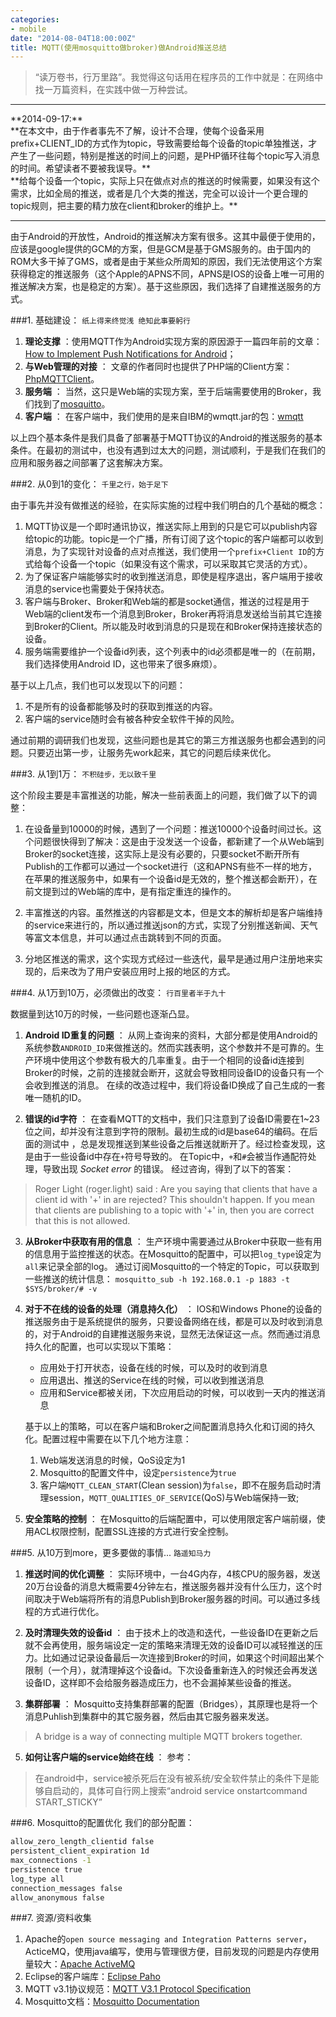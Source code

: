 ```yaml
---
categories:
- mobile
date: "2014-08-04T18:00:00Z"
title: MQTT(使用mosquitto做broker)做Android推送总结
---
```


> “读万卷书，行万里路”。我觉得这句话用在程序员的工作中就是：在网络中找一万篇资料，在实践中做一万种尝试。

<hr>
**2014-09-17:**
<br>
**在本文中，由于作者事先不了解，设计不合理，使每个设备采用prefix+CLIENT_ID的方式作为topic，导致需要给每个设备的topic单独推送，才产生了一些问题，特别是推送的时间上的问题，是PHP循环往每个topic写入消息的时间。希望读者不要被我误导。**
<br>
**给每个设备一个topic，实际上只在做点对点的推送的时候需要，如果没有这个需求，比如全局的推送，或者是几个大类的推送，完全可以设计一个更合理的topic规则，把主要的精力放在client和broker的维护上。**
<hr>

由于Android的开放性，Android的推送解决方案有很多。这其中最便于使用的，应该是google提供的GCM的方案，但是GCM是基于GMS服务的。由于国内的ROM大多干掉了GMS，或者是由于某些众所周知的原因，我们无法使用这个方案获得稳定的推送服务（这个Apple的APNS不同，APNS是IOS的设备上唯一可用的推送解决方案，也是稳定的方案）。基于这些原因，我们选择了自建推送服务的方式。

###1. 基础建设：
`纸上得来终觉浅 绝知此事要躬行`

1. **理论支撑** ：使用MQTT作为Android实现方案的原因源于一篇四年前的文章：[How to Implement Push Notifications for Android](http://tokudu.com/post/50024574938/how-to-implement-push-notifications-for-android "")；
2. **与Web管理的对接** ： 文章的作者同时也提供了PHP端的Client方案：[PhpMQTTClient](https://github.com/tokudu/PhpMQTTClient "")。
3. **服务端** ： 当然，这只是Web端的实现方案，至于后端需要使用的Broker，我们找到了[mosquitto](http://mosquitto.org/ "")。
4. **客户端** ： 在客户端中，我们使用的是来自IBM的wmqtt.jar的包：[wmqtt](http://mqtt.org/wiki/doku.php/ia92#wmqtt_ia92_java_utility "")

以上四个基本条件是我们具备了部署基于MQTT协议的Android的推送服务的基本条件。在最初的测试中，也没有遇到过太大的问题，测试顺利，于是我们在我们的应用和服务器之间部署了这套解决方案。

###2. 从0到1的变化：
`千里之行，始于足下`

由于事先并没有做推送的经验，在实际实施的过程中我们明白的几个基础的概念：

1. MQTT协议是一个即时通讯协议，推送实际上用到的只是它可以publish内容给topic的功能。topic是一个广播，所有订阅了这个topic的客户端都可以收到消息，为了实现针对设备的点对点推送，我们使用一个`prefix+Client ID`的方式给每个设备一个topic（如果没有这个需求，可以采取其它灵活的方式）。
2. 为了保证客户端能够实时的收到推送消息，即使是程序退出，客户端用于接收消息的service也需要处于保持状态。
3. 客户端与Broker、Broker和Web端的都是socket通信，推送的过程是用于Web端的client发布一个消息到Broker，Broker再将消息发送给当前其它连接到Broker的Client。所以能及时收到消息的只是现在和Broker保持连接状态的设备。
4. 服务端需要维护一个设备id列表，这个列表中的id必须都是唯一的（在前期，我们选择使用Android ID，这也带来了很多麻烦）。

基于以上几点，我们也可以发现以下的问题：

1. 不是所有的设备都能够及时的获取到推送的内容。
2. 客户端的service随时会有被各种安全软件干掉的风险。

通过前期的调研我们也发现，这些问题也是其它的第三方推送服务也都会遇到的问题。只要迈出第一步，让服务先work起来，其它的问题后续来优化。

###3. 从1到1万：
`不积硅步，无以致千里`

这个阶段主要是丰富推送的功能，解决一些前表面上的问题，我们做了以下的调整：

1. 在设备量到10000的时候，遇到了一个问题：推送10000个设备时间过长。这个问题很快得到了解决：这是由于没发送一个设备，都新建了一个从Web端到Broker的socket连接，这实际上是没有必要的，只要socket不断开所有Publish的工作都可以通过一个socket进行（这和APNS有些不一样的地方，在苹果的推送服务中，如果有一个设备id是无效的，整个推送都会断开），在前文提到过的Web端的库中，是有指定重连的操作的。

2. 丰富推送的内容。虽然推送的内容都是文本，但是文本的解析却是客户端维持的service来进行的，所以通过推送json的方式，实现了分别推送新闻、天气等富文本信息，并可以通过点击跳转到不同的页面。

3. 分地区推送的需求，这个实现方式经过一些迭代，最早是通过用户注册地来实现的，后来改为了用户安装应用时上报的地区的方式。

###4. 从1万到10万，必须做出的改变：
`行百里者半于九十`

数据量到达10万的时候，一些问题也逐渐凸显。

1. **Android ID重复的问题** ：
从网上查询来的资料，大部分都是使用Android的系统参数`ANDROID_ID`来做推送的。然而实践表明，这个参数并不是可靠的。生产环境中使用这个参数有极大的几率重复。由于一个相同的设备id连接到Broker的时候，之前的连接就会断开，这就会导致相同设备ID的设备只有一个会收到推送的消息。
在续的改造过程中，我们将设备ID换成了自己生成的一套唯一随机的ID。

2. **错误的id字符** ：
在查看MQTT的文档中，我们只注意到了设备ID需要在1~23位之间，却并没有注意到字符的限制。最初生成的id是base64的编码。在后面的测试中 ，总是发现推送到某些设备之后推送就断开了。经过检查发现，这是由于一些设备id中存在`+`符号导致的。
在Topic中，`+`和`#`会被当作通配符处理，导致出现 *Socket error* 的错误。
经过咨询，得到了以下的答案：
> Roger Light (roger.light) said :
Are you saying that clients that have a client id with '+' in are rejected? This shouldn't happen. If you mean that clients are publishing to a topic with '+' in, then you are correct that this is not allowed.

3. **从Broker中获取有用的信息** ：
生产环境中需要通过从Broker中获取一些有用的信息用于监控推送的状态。在Mosquitto的配置中，可以把`log_type`设定为`all`来记录全部的log。
通过订阅Mosquitto的一个特定的Topic，可以获取到一些推送的统计信息：
`mosquitto_sub -h 192.168.0.1 -p 1883 -t $SYS/broker/# -v`

4. **对于不在线的设备的处理（消息持久化）** ：
IOS和Windows Phone的设备的推送服务由于是系统提供的服务，只要设备网络在线，都是可以及时收到消息的，对于Android的自建推送服务来说，显然无法保证这一点。然而通过消息持久化的配置，也可以实现以下策略：
    - 应用处于打开状态，设备在线的时候，可以及时的收到消息
    - 应用退出、推送的Service在线的时候，可以收到推送消息
    - 应用和Service都被关闭，下次应用启动的时候，可以收到一天内的推送消息

    基于以上的策略，可以在客户端和Broker之间配置消息持久化和订阅的持久化。配置过程中需要在以下几个地方注意：
    1. Web端发送消息的时候，QoS设定为1
    2. Mosquitto的配置文件中，设定`persistence`为`true`
    3. 客户端`MQTT_CLEAN_START`(Clean session)为`false`，即不在服务启动时清理session，`MQTT_QUALITIES_OF_SERVICE`(QoS)与Web端保持一致;

5. **安全策略的控制** ：
在Mosquitto的后端配置中，可以使用限定客户端前缀，使用ACL权限控制，配置SSL连接的方式进行安全控制。

###5. 从10万到more，更多要做的事情...
`路遥知马力`

1. **推送时间的优化调整** ：
实际环境中，一台4G内存，4核CPU的服务器，发送20万台设备的消息大概需要4分钟左右，推送服务器并没有什么压力，这个时间取决于Web端将所有的消息Publish到Broker服务器的时间。可以通过多线程的方式进行优化。

3. **及时清理失效的设备id** ：
由于技术上的改造和迭代，一些设备ID在更新之后就不会再使用，服务端设定一定的策略来清理无效的设备ID可以减轻推送的压力。比如通过记录设备最后一次连接到Broker的时间，如果这个时间超出某个限制（一个月），就清理掉这个设备id。下次设备重新连入的时候还会再发送设备ID，这样即不会给服务器造成压力，也不会漏掉某些设备的推送。

4. **集群部署** ：
Mosquitto支持集群部署的配置（Bridges），其原理也是将一个消息Puhlish到集群中的其它服务器，然后由其它服务器来发送。
> A bridge is a way of connecting multiple MQTT brokers together.

5. **如何让客户端的service始终在线** ：
参考：
> 在android中，service被杀死后在没有被系统/安全软件禁止的条件下是能够自启动的，具体可自行网上搜索“android service onstartcommand START_STICKY”

###6. Mosquitto的配置优化
我们的部分配置：

``` sh
allow_zero_length_clientid false
persistent_client_expiration 1d
max_connections -1
persistence true
log_type all
connection_messages false
allow_anonymous false
```

###7. 资源/资料收集
1. Apache的`open source messaging and Integration Patterns server`，ActiceMQ，使用java编写，使用与管理很方便，目前发现的问题是内存使用量较大：[Apache ActiveMQ](http://activemq.apache.org/ "")
2. Eclipse的客户端库：[Eclipse Paho](http://git.eclipse.org/c/paho/org.eclipse.paho.mqtt.c.git/ "")
3. MQTT v3.1协议规范：[MQTT V3.1 Protocol Specification](http://public.dhe.ibm.com/software/dw/webservices/ws-mqtt/mqtt-v3r1.html "")
4. Mosquitto文档：[Mosquitto Documentation](http://mosquitto.org/documentation/ "")
